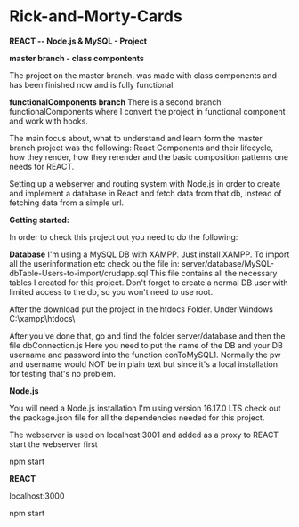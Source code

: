 # Rick-and-Morty-Cards
**REACT -- Node.js &amp; MySQL - Project**

**master branch - class compontents**

The project on the master branch, was made with class components and  has been finished now and is fully functional.

**functionalComponents branch**
There is a second branch functionalComponents where I convert the project in functional component and work with hooks.

The main focus about, what to understand and learn form the master branch project was the following:
React Components and their lifecycle, how they render, how they rerender and the basic composition patterns one needs for REACT.

Setting up a webserver and routing system with Node.js in order to create and implement a database in React 
and fetch data from that db, instead of fetching data from a simple url.


**Getting started:**

In order to check this project out you need to do the following:

**Database**
I'm using  a MySQL DB with XAMPP.
Just install XAMPP.
To import all the userinformation etc check ou the file in:
server/database/MySQL-dbTable-Users-to-import/crudapp.sql
This file contains all the necessary tables I created for this project.
Don't forget to create a normal DB user with limited access to the db, so you won't need to use root.


After the download put the project in the htdocs Folder.
Under Windows C:\xampp\htdocs\


After you've done that, go and find the folder server/database and then the file dbConnection.js
Here you need to put the name of the DB and your DB username and password into the function conToMySQL1.
Normally the pw and username would NOT be in plain text but since it's a local installation for testing that's no problem.


**Node.js**

You will need a Node.js installation 
I'm using version 16.17.0 LTS
check out the package.json file for all the dependencies needed for this project.

The webserver is used on localhost:3001 and added as a proxy to REACT
start the webserver first

npm start


**REACT**

localhost:3000

npm start

